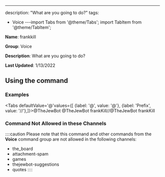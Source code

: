 ---
description: "What are you going to do?"
tags:
  - Voice
---import Tabs from '@theme/Tabs';
import TabItem from '@theme/TabItem';

**Name**: frankkill

**Group**: Voice

**Description**: What are you going to do?

**Last Updated**: 1/13/2022

## Using the command

### Examples
<Tabs defaultValue='@'values={[ {label: '@', value: '@'}, {label: 'Prefix', value: '//'},]}><TabItem value='@'>@TheJewBot @TheJewBot frankKill</TabItem><TabItem value='//'>//@TheJewBot frankKill</TabItem></Tabs>

### Command Not Allowed in these Channels
::::caution Please note that this command and other commands from the **Voice** command group are not allowed in the following channels:
- the_board
- attachment-spam
- games
- thejewbot-suggestions
- quotes
::::